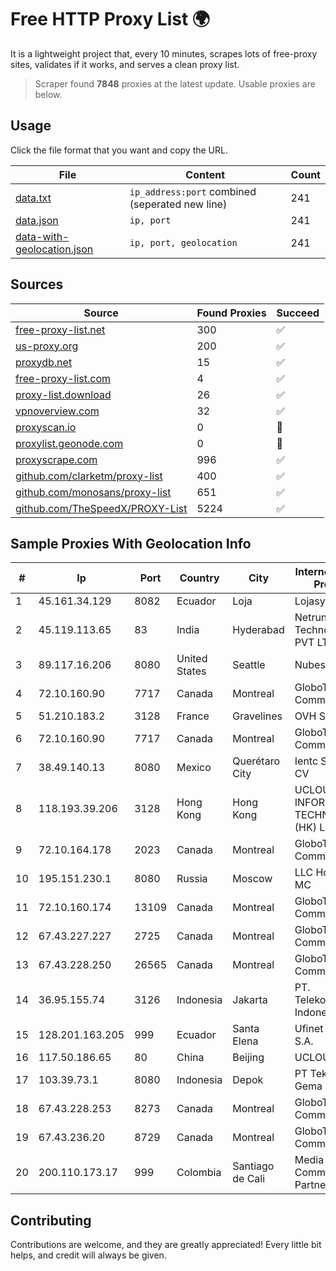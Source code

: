 
# Free HTTP Proxy List 🌍

It is a lightweight project that, every 10 minutes, scrapes lots of free-proxy sites, validates if it works, and serves a clean proxy list.


> Scraper found **7848** proxies at the latest update. Usable proxies are below.

## Usage

Click the file format that you want and copy the URL.


|File|Content|Count|
|----|-------|-----|
|[data.txt](https://raw.githubusercontent.com/themiralay/Proxy-List-World/master/data.txt)|`ip_address:port` combined (seperated new line)|241|
|[data.json](https://raw.githubusercontent.com/themiralay/Proxy-List-World/master/data.json)|`ip, port`|241|
|[data-with-geolocation.json](https://raw.githubusercontent.com/themiralay/Proxy-List-World/master/data-with-geolocation.json)|`ip, port, geolocation`|241|

## Sources

|Source|Found Proxies|Succeed|
|------|-------------|-------|
|[free-proxy-list.net](https://free-proxy-list.net)|300|✅|
|[us-proxy.org](https://www.us-proxy.org)|200|✅|
|[proxydb.net](http://proxydb.net)|15|✅|
|[free-proxy-list.com](https://free-proxy-list.com/?page=&port=&type%5B%5D=http&type%5B%5D=https&up_time=0&search=Search)|4|✅|
|[proxy-list.download](https://www.proxy-list.download/HTTP)|26|✅|
|[vpnoverview.com](https://vpnoverview.com/privacy/anonymous-browsing/free-proxy-servers)|32|✅|
|[proxyscan.io](https://www.proxyscan.io)|0|🚫|
|[proxylist.geonode.com](https://proxylist.geonode.com/api/proxy-list?limit=300&page=1&sort_by=lastChecked&sort_type=desc&protocols=http,https)|0|🚫|
|[proxyscrape.com](https://api.proxyscrape.com/v2/?request=displayproxies&protocol=http&timeout=10000&country=all&ssl=all&anonymity=all)|996|✅|
|[github.com/clarketm/proxy-list](https://raw.githubusercontent.com/clarketm/proxy-list/master/proxy-list-raw.txt)|400|✅|
|[github.com/monosans/proxy-list](https://raw.githubusercontent.com/monosans/proxy-list/main/proxies/http.txt)|651|✅|
|[github.com/TheSpeedX/PROXY-List](https://raw.githubusercontent.com/TheSpeedX/PROXY-List/master/http.txt)|5224|✅|


## Sample Proxies With Geolocation Info

|#|Ip|Port|Country|City|Internet Service Provider|
|-|--|----|-------|----|-------------------------|
|1|45.161.34.129|8082|Ecuador|Loja|Lojasystem C.A.|
|2|45.119.113.65|83|India|Hyderabad|Netrun Technologies PVT LTD|
|3|89.117.16.206|8080|United States|Seattle|Nubes, LLC|
|4|72.10.160.90|7717|Canada|Montreal|GloboTech Communications|
|5|51.210.183.2|3128|France|Gravelines|OVH SAS|
|6|72.10.160.90|7717|Canada|Montreal|GloboTech Communications|
|7|38.49.140.13|8080|Mexico|Querétaro City|Ientc S De RL De CV|
|8|118.193.39.206|3128|Hong Kong|Hong Kong|UCLOUD INFORMATION TECHNOLOGY (HK) LIMITED|
|9|72.10.164.178|2023|Canada|Montreal|GloboTech Communications|
|10|195.151.230.1|8080|Russia|Moscow|LLC Home Me MC|
|11|72.10.160.174|13109|Canada|Montreal|GloboTech Communications|
|12|67.43.227.227|2725|Canada|Montreal|GloboTech Communications|
|13|67.43.228.250|26565|Canada|Montreal|GloboTech Communications|
|14|36.95.155.74|3126|Indonesia|Jakarta|PT. Telekomunikasi Indonesia|
|15|128.201.163.205|999|Ecuador|Santa Elena|Ufinet Panama S.A.|
|16|117.50.186.65|80|China|Beijing|UCLOUD|
|17|103.39.73.1|8080|Indonesia|Depok|PT Teknologi Gema Informasi|
|18|67.43.228.253|8273|Canada|Montreal|GloboTech Communications|
|19|67.43.236.20|8729|Canada|Montreal|GloboTech Communications|
|20|200.110.173.17|999|Colombia|Santiago de Cali|Media Commerce Partners S.A|



## Contributing

Contributions are welcome, and they are greatly appreciated! Every
little bit helps, and credit will always be given.

